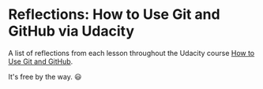 # Reflections: How to Use Git and GitHub via **Udacity**
A list of reflections from each lesson throughout the Udacity course [How to Use Git and GitHub](https://www.udacity.com/course/ud775).

It's free by the way. :smiley: 